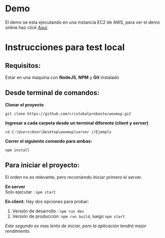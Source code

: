 
# Demo
El demo se esta ejecutando en una instancia EC2 de AWS, para ver el demo online haz click [Aquí](https://woomup.cristobalproboste.com).

# Instrucciones para test local
## Requisitos:
Estar en una maquina con **NodeJS**, **NPM** y **Git** instalado

## Desde terminal de comandos:

**Clonar el proyecto**

    git clone https://github.com/cristobalproboste/woomup.git
**Ingresar a cada carpeta desde un terminal diferente (client y server)** 


    cd C:\Users\User\Desktop\woomup\server //Ejemplo

**Correr el siguiente comando para ambas:**

    npm install


## Para iniciar el proyecto:
El orden no es relevante, pero recomiendo iniciar primero el server.

**En server**	 
Solo ejecutar : `npm start`
 
 

 **En client:** 
Hay dos opciones para probar:
 1. Versión de desarrollo :
	 `npm run dev`
 2. Versión de producción: 
	 `npm run build`, luego `npm start`
	 
*Este segundo es mas lento de iniciar, pero la aplicación tendrá mejor rendimiento.*
